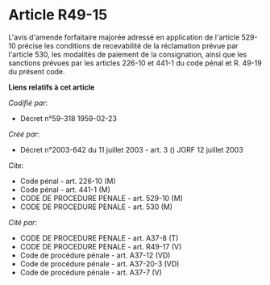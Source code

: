 # Article R49-15

L'avis d'amende forfaitaire majorée adressé en application de l'article 529-10 précise les conditions de recevabilité de la
réclamation prévue par l'article 530, les modalités de paiement de la consignation, ainsi que les sanctions prévues par les
articles 226-10 et 441-1 du code pénal et R. 49-19 du présent code.

**Liens relatifs à cet article**

_Codifié par_:

  - Décret n°59-318 1959-02-23

_Créé par_:

  - Décret n°2003-642 du 11 juillet 2003 - art. 3 () JORF 12 juillet 2003

_Cite_:

  - Code pénal - art. 226-10 (M)
  - Code pénal - art. 441-1 (M)
  - CODE DE PROCEDURE PENALE - art. 529-10 (M)
  - CODE DE PROCEDURE PENALE - art. 530 (M)

_Cité par_:

  - CODE DE PROCEDURE PENALE - art. A37-8 (T)
  - CODE DE PROCEDURE PENALE - art. R49-17 (V)
  - Code de procédure pénale - art. A37-12 (VD)
  - Code de procédure pénale - art. A37-20-3 (VD)
  - Code de procédure pénale - art. A37-7 (V)

